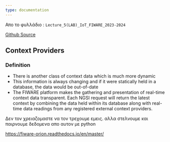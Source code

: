 ```yaml
---
type: documentation
---
```




Απο το φυλλάδιο : `Lecture_5(LAB)_IoT_FIWARE_2023-2024`

[Github Source](https://github.com/FIWARE/tutorials.Getting-Started/tree/NGSI-v2)

## Context Providers 

### Definition 

- There is another class of context data which is much more dynamic 
- This information is always changing and if it were statically held in a database, the data would be out-of-date 
- The FIWARE platform makes the gathering and presentation of real-time  context data transparent. Each NGSI request will return the latest context  by combining the data held within its database along with real-time data  readings from any registered external context providers.


Δεν τον χρειαζομαστε να τον τρεχουμε εμεις. αλλα στελνουμε και παιρνουμε δεδομενα απο αυτον με python

https://fiware-orion.readthedocs.io/en/master/



